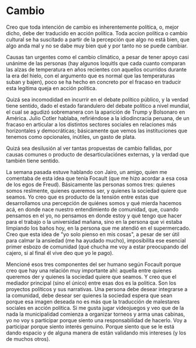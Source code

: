 
# Cambio
Creo que toda intención de cambio es inherentemente política, o, mejor dicho, debe der traducido en acción política. Toda accion política o cambio cultural se ha suscitado a partir de la percepción que algo no está bien, que algo anda mal y no se dabe muy bien qué y por tanto no se puede cambiar.

Causas tan urgentes como el cambio climático, a pesar de tener apoyo casi unánime de las personas (hay algunos loquitls que cada cuanto comparan las alzas de temperatura en años recientes con aquellos ocurridos durante la era del hielo, con el argumento que es normal que las temperaturas suban y bajen), poco se ha hecho en concreto por el fracaso en traducir esta legítima queja en acción politica.

Quizá sea incomodidad en incurrir en el debate político público, y la verdad tiene sentido, dado el estado farandulero del debate político a nivel mundial, el cual se agudizó sobremanera con la aparición de Trump y Bolsonaro en América.  Julio Cotler hablaba, refiriéndose a la idiodincracia peruana, de un fracaso en articular a los distintos sectores sociales en relaciones más horizontales y democráticas; básicamente que vemos las instituciones que tenemos como opcionales, inútiles, un gasto de plata.

Quizá sea desilusión al ver tantas propuestas de cambio fallidas, por causas comunes o producto de desarticulaciónes externas, y la verdad que también tiene sentido.

La semana pasada estuve hablando con Jairo, un amigo, quien me comentaba de esta idea que tenía Focault (que me hizo acordar a esa cosa de los egos de Freud). Básicamente las personas somos tres: quienes somos reslmente, quienes queremos ser, y quienes la sociedad quiere que seamos. Yo creo que es producto de la tensión entre estas que desarrollamos una percepción de quiénes somos y qué mierda hacemos acá, en donde nace nuestro entendimiento de comunidad, que, cuando pensamos en el yo, no pensamos en donde estoy y qué tengo que hacer para el trabajo o la universidad mañana, sino en la persona que vi estaba limpiando los baños hoy, en la persona que me atendió en el supermercado. Creo que esta idea de "yo solo pienso en mis cosas", a pesar de ser útil para calmar la ansiedad (me ha ayudado mucho), imposibilita ese esencial primer esbozo de comunidad (qué chucha me voy a estar preocupando del cajero, si al final él vive deo que yo le pago).

Mencioné esos tres componentes del ser humano según Focault porque creo que hay una relación muy importante ahí: aquella entre quienes queremos der y quienes la sociedad quiere que seamos. Y creo que el mediador principal (sino el único) entre esas dos es la politica. Son los proyectos políticos y sus narrativas. Una persona debe desear integrarse a la comunidad, debe desear ser quienes la sociedad espera que sean porque esa imagen deseada no es más que la traducción de malestares sociales en acción política. Si me gusta jugar videojuegos y veo que de la nada la municipalidad comienza a organizar torneos y arma unas cabinas, yo no voy s participar porque siento una responsabilidad de hacerlo. Voy a participar porque siento interés genuino. Porque siento que se le está dando espacio y de alguna manera de están validando mis intereses (y los de muchos otros).

